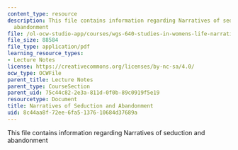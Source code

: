 ```yaml
---
content_type: resource
description: This file contains information regarding Narratives of seduction and
  abandonment
file: /ol-ocw-studio-app/courses/wgs-640-studies-in-womens-life-narratives-interrogating-marriage-case-studies-in-american-law-and-culture-fall-2007/8c44aa8f72ee6fa5137610684d37689a_MITWGS_640F07_4_2.pdf
file_size: 88584
file_type: application/pdf
learning_resource_types:
- Lecture Notes
license: https://creativecommons.org/licenses/by-nc-sa/4.0/
ocw_type: OCWFile
parent_title: Lecture Notes
parent_type: CourseSection
parent_uid: 75c44c82-2e3a-811d-0f0b-89c0919f5e19
resourcetype: Document
title: Narratives of Seduction and Abandonment
uid: 8c44aa8f-72ee-6fa5-1376-10684d37689a
---
```

This file contains information regarding Narratives of seduction and abandonment